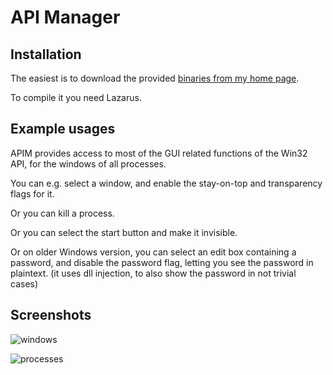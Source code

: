 API Manager
============

Installation
------------

The easiest is to download the provided [binaries from my home page](http://www.benibela.de/tools_en.html#apim).

To compile it you need Lazarus.

Example usages
-----------

APIM provides access to most of the GUI related functions of the Win32 API, for the windows of all processes.


You can e.g. select a window, and enable the stay-on-top and transparency flags for it. 

Or you can kill a process.

Or you can select the start button and make it invisible.

Or on older Windows version, you can select an edit box containing a password, and disable the password flag, letting you see the password in plaintext. (it uses dll injection, to also show the password in not trivial cases)

Screenshots
-----------

![windows](http://www.benibela.de/img/tools/apiv.gif)

![processes](http://www.benibela.de/img/tools/apiv2.gif)
